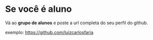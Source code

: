 # Se você é aluno

Vá ao **grupo de alunos** e poste a url completa do seu perfil do github.

exemplo:
https://github.com/luizcarlosfaria

